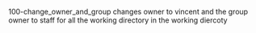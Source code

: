 100-change_owner_and_group changes owner to vincent and the group owner to staff for all the working directory in the working diercoty
